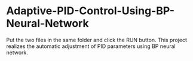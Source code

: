 # Adaptive-PID-Control-Using-BP-Neural-Network
Put the two files in the same folder and click the RUN button.
This project realizes the automatic adjustment of PID parameters using BP neural network.
